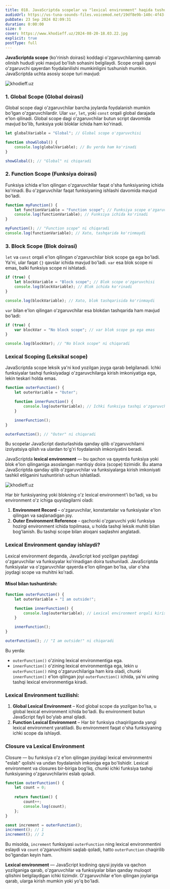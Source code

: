 ```yaml
---
title: 018. JavaScriptda scopelar va "lexical environment" haqida tushuncha
audioUrl: https://us-tuna-sounds-files.voicemod.net/19df8e9b-140c-4f43-8c0e-09c162821765-1658350707858.mp3
pubDate: 23 Sep 2024 02:09:31
duration: 0:00:00
size: 0
cover: https://www.khodieff.uz/2024-08-20-18.03.22.jpg
explicit: true
postType: full
---
```

**JavaScriptda scope** (ko'rinish doirasi) koddagi o'zgaruvchilarning qamrab olinish hududi yoki mavjud bo'lish sohasini belgilaydi. Scope orqali qaysi o'zgaruvchi qayerdan foydalanilishi mumkinligini tushunish mumkin. JavaScriptda uchta asosiy scope turi mavjud:

![khodieff.uz](https://images.ctfassets.net/pzhspng2mvip/1d5LNFu1ftEWvcMipQd1GN/0e857b697ae5145af31467e30749586a/2-scope-chain.png "khodieff.uz")

### 1. **Global Scope (Global doirasi)**

   Global scope dagi o'zgaruvchilar barcha joylarda foydalanish mumkin bo'lgan o'zgaruvchilardir. Ular `var`, `let`, yoki `const` orqali global darajada e'lon qilinadi. Global scope dagi o'zgaruvchilar butun script davomida mavjud bo'lib, funksiya yoki bloklar ichida ham ko'rinadi.

```javascript
let globalVariable = "Global"; // Global scope o'zgaruvchisi

function showGlobal() {
    console.log(globalVariable); // Bu yerda ham ko'rinadi
}

showGlobal(); // "Global" ni chiqaradi
```

### 2. **Function Scope (Funksiya doirasi)**

   Funksiya ichida e'lon qilingan o'zgaruvchilar faqat o'sha funksiyaning ichida ko'rinadi. Bu o'zgaruvchilar faqat funksiyaning ishlashi davomida mavjud bo'ladi.

```javascript
function myFunction() {
    let functionVariable = "Function scope"; // Funksiya scope o'zgaruvchisi
    console.log(functionVariable); // Funksiya ichida ko'rinadi
}

myFunction(); // "Function scope" ni chiqaradi
console.log(functionVariable); // Xato, tashqarida ko'rinmaydi
```

### 3. **Block Scope (Blok doirasi)**

   `let` va `const` orqali e'lon qilingan o'zgaruvchilar blok scope ga ega bo'ladi. Ya'ni, ular faqat `{}` qavslar ichida mavjud bo'ladi. `var` esa blok scope ni emas, balki funksiya scope ni ishlatadi.

```javascript
if (true) {
    let blockVariable = "Block scope"; // Blok scope o'zgaruvchisi
    console.log(blockVariable); // Blok ichida ko'rinadi
}

console.log(blockVariable); // Xato, blok tashqarisida ko'rinmaydi
```

   `var` bilan e'lon qilingan o'zgaruvchilar esa blokdan tashqarida ham mavjud bo'ladi:

```javascript
if (true) {
    var blockVar = "No block scope"; // var blok scope ga ega emas
}

console.log(blockVar); // "No block scope" ni chiqaradi
```

### Lexical Scoping (Leksikal scope)

   JavaScriptda scope leksik ya'ni kod yozilgan joyga qarab belgilanadi. Ichki funksiyalar tashqi funksiyadagi o'zgaruvchilarga kirish imkoniyatiga ega, lekin teskari holda emas.

```javascript
function outerFunction() {
    let outerVariable = "Outer";

    function innerFunction() {
        console.log(outerVariable); // Ichki funksiya tashqi o'zgaruvchiga kira oladi
    }

    innerFunction();
}

outerFunction(); // "Outer" ni chiqaradi
```

Bu scopelar JavaScript dasturlashida qanday qilib o'zgaruvchilarni izolyatsiya qilish va ulardan to'g'ri foydalanish imkoniyatini beradi.

JavaScriptda **lexical environment**  — bu qachon va qayerda funksiya yoki blok e'lon qilinganiga asoslangan mantiqiy doira (scope) tizimidir. Bu atama JavaScriptda qanday qilib o'zgaruvchilar va funksiyalarga kirish imkoniyati tashkil etilganini tushuntirish uchun ishlatiladi.

![khodieff.uz](https://pbs.twimg.com/media/EYcOWUSX0AAnW7D?format=png&name=4096x4096 "khodieff.uz | Js")

Har bir funksiyaning yoki blokning o'z lexical environment'i bo'ladi, va bu environment o'z ichiga quyidagilarni oladi:

1. **Environment Record** – o'zgaruvchilar, konstantalar va funksiyalar e'lon qilingan va saqlanadigan joy.
2. **Outer Environment Reference** – qachonki o'zgaruvchi yoki funksiya hozirgi environment ichida topilmasa, u holda tashqi leksik muhiti bilan bog'lanish. Bu tashqi scope bilan aloqani saqlashni anglatadi.

### Lexical Environment qanday ishlaydi?



Lexical environment deganda, JavaScript kod yozilgan paytdagi o'zgaruvchilar va funksiyalar ko'rinadigan doira tushuniladi. JavaScriptda funksiyalar va o'zgaruvchilar qayerda e'lon qilingan bo'lsa, ular o'sha joydagi scope va muhitni ko'radi.

#### Misol bilan tushuntirish:

```javascript
function outerFunction() {
    let outerVariable = "I am outside!";

    function innerFunction() {
        console.log(outerVariable); // Lexical environment orqali kirish
    }

    innerFunction();
}

outerFunction(); // "I am outside!" ni chiqaradi
```

Bu yerda:

* `outerFunction()` o'zining lexical environmentiga ega.
* `innerFunction()` o'zining lexical environmentiga ega, lekin u `outerFunction()` ning o'zgaruvchilariga ham kira oladi, chunki `innerFunction()` e'lon qilingan joyi `outerFunction()` ichida, ya'ni uning tashqi lexical environmentiga kiradi.

### Lexical Environment tuzilishi:

1. **Global Lexical Environment** – Kod global scope da yozilgan bo'lsa, u global lexical environment ichida bo'ladi. Bu environment butun JavaScript fayli bo'ylab amal qiladi.
2. **Function Lexical Environment** – Har bir funksiya chaqirilganda yangi lexical environment yaratiladi. Bu environment faqat o'sha funksiyaning ichki scope da ishlaydi.

### Closure va Lexical Environment



Closure — bu funksiya o'z e'lon qilingan joyidagi lexical environmentni "eslab" qolishi va undan foydalanish imkoniga ega bo'lishidir. Lexical environment va closures bir-biriga bog'liq, chunki ichki funksiya tashqi funksiyaning o'zgaruvchilarini eslab qoladi.

```javascript
function outerFunction() {
    let count = 0;
    
    return function() {
        count++;
        console.log(count);
    };
}

const increment = outerFunction();
increment(); // 1
increment(); // 2
```

Bu misolda, `increment` funksiyasi `outerFunction` ning lexical environmentini eslaydi va `count` o'zgaruvchisini saqlab qoladi, hatto `outerFunction` chaqirilib bo'lgandan keyin ham. 

**Lexical environment** — JavaScript kodining qaysi joyida va qachon yozilganiga qarab, o'zgaruvchilar va funksiyalar bilan qanday muloqot qilishini belgilaydigan ichki tizimdir. O'zgaruvchilar e'lon qilingan joylariga qarab, ularga kirish mumkin yoki yo'q bo'ladi.